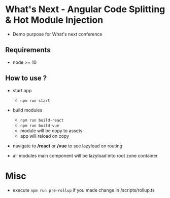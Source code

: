 # What's Next - Angular Code Splitting & Hot Module Injection

- Demo purpose for What's next conference

## Requirements
- node >= 10

## How to use ?

- start app
    - ```npm run start```

- build modules
    - ```npm run build-react```
    - ```npm run build-vue```
    - module will be copy to assets
    - app will reload on copy

- navigate to **/react** or **/vue** to see lazyload on routing
- all modules main component will be lazyload into root zone container


# Misc

- execute ```npm run pre-rollup``` if you made change in /scripts/rollup.ts